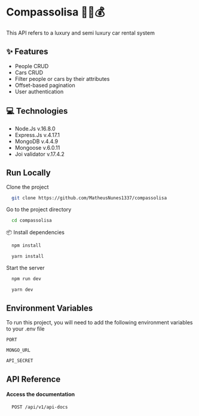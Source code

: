 
# Compassolisa 🚗🔑💰

This API refers to a luxury and semi luxury car rental system


## ✨ Features

- People CRUD
- Cars CRUD
- Filter people or cars by their attributes
- Offset-based pagination
- User authentication


## 💻 Technologies

- Node.Js v.16.8.0
- Express.Js v.4.17.1
- MongoDB v.4.4.9
- Mongoose v.6.0.11
- Joi validator v.17.4.2


## Run Locally

Clone the project

```bash
  git clone https://github.com/MatheusNunes1337/compassolisa
```

Go to the project directory

```bash
  cd compassolisa
```

 📦 Install dependencies

```bash
  npm install
```
```bash
  yarn install
```

Start the server

```bash
  npm run dev
```
```bash
  yarn dev
```


## Environment Variables

To run this project, you will need to add the following environment variables to your .env file

`PORT`

`MONGO_URL`

`API_SECRET`


## API Reference

#### Access the documentation

```http
  POST /api/v1/api-docs
```



